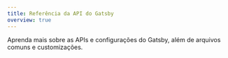 ```yaml
---
title: Referência da API do Gatsby
overview: true
---
```


Aprenda mais sobre as APIs e configurações do Gatsby, além de arquivos comuns e customizações.

<GuideList slug={props.slug} />
